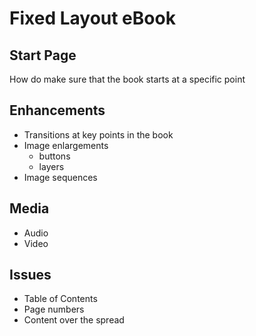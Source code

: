 # Fixed Layout eBook
## Start Page
How do make sure that the book starts at a specific point

## Enhancements
- Transitions at key points in the book
- Image enlargements
	- buttons
	- layers
- Image sequences

## Media
- Audio
- Video

## Issues
- Table of Contents
- Page numbers
- Content over the spread



